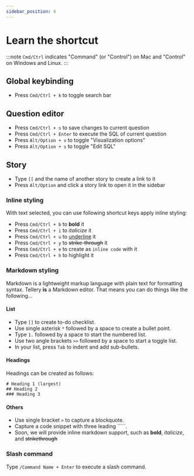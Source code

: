 ```yaml
---
sidebar_position: 4
---
```


# Learn the shortcut

:::note
`Cmd/Ctrl`  indicates "Command" (or "Control") on Mac and "Control" on Windows and Linux.
:::


## Global keybinding

* Press `Cmd/Ctrl + k` to toggle search bar


## Question editor


* Press `Cmd/Ctrl + s` to save changes to current question
* Press `Cmd/Ctrl + Enter` to execute the SQL of current question
* Press `Alt/Option + v` to toggle "Visualization options"
* Press `Alt/Option + s` to toggle "Edit SQL"


## Story


* Type `[[` and the name of another story to create a link to it
* Press `Alt/Option` and click a story link to open it in the sidebar


### Inline styling


With text selected, you can use following shortcut keys apply inline styling:

* Press `Cmd/Ctrl + b` to **bold** it
* Press `Cmd/Ctrl + i` to *italicize* it
* Press `Cmd/Ctrl + u` to <u>underline</u> it
* Press `Cmd/Ctrl + y` to ~~strike-through~~ it
* Press `Cmd/Ctrl + e` to create as `inline code` with it
* Press `Cmd/Ctrl + h` to highlight it



### Markdown styling


Markdown is a lightweight markup language with plain text for formatting syntax. Tellery **is** a Markdown editor. That means you can do things like the following…


#### List

* Type `[]` to create to-do checklist.
* Use single asterisk `*` followed by a space to create a bullet point.
* Type `1.` followed by a space to start the numbered list.
* Use two angle brackets `>>` followed by a space to start a toggle list.
* In your list, press `Tab` to indent and add sub-bullets.


#### Headings

Headings can be created as follows:

```
# Heading 1 (largest)
## Heading 2 
### Heading 3
```

#### Others


* Use single bracket `>` to capture a blockquote.
* Capture a code snippet with three leading `````.
* Soon, we will provide inline markdown support, such as **bold**, *italicize*, and ~~strikethrough~~


### Slash command


Type `/Command Name + Enter` to execute a slash command.

